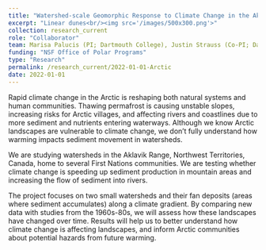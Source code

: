 ```yaml
---
title: "Watershed-scale Geomorphic Response to Climate Change in the Aklavik Range, NWT (Canada)"
excerpt: "Linear dunes<br/><img src='/images/500x300.png'>"
collection: research_current
role: "Collaborator"
team: Marisa Palucis (PI; Dartmouth College), Justin Strauss (Co-PI; Dartmouth College), Jill Marshall (Portland State), Nathan Peters (Portland State), Bailey Nordin (Dartmouth College), Alec Getraer (Dartmouth College)
funding: "NSF Office of Polar Programs"
type: "Research"
permalink: /research_current/2022-01-01-Arctic
date: 2022-01-01
---
```



Rapid climate change in the Arctic is reshaping both natural systems and human communities. Thawing permafrost is causing unstable slopes, increasing risks for Arctic villages, and affecting rivers and coastlines due to more sediment and nutrients entering waterways. Although we know Arctic landscapes are vulnerable to climate change, we don’t fully understand how warming impacts sediment movement in watersheds. 

We are studying watersheds in the Aklavik Range, Northwest Territories, Canada, home to several First Nations communities. We are testing whether climate change is speeding up sediment production in mountain areas and increasing the flow of sediment into rivers.

The project focuses on two small watersheds and their fan deposits (areas where sediment accumulates) along a climate gradient. By comparing new data with studies from the 1960s-80s, we will assess how these landscapes have changed over time. Results will help us to better understand how climate change is affecting landscapes, and inform Arctic communities about potential hazards from future warming.